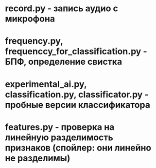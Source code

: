 # record.py - запись аудио с микрофона
# frequency.py, frequenccy_for_classification.py - БПФ, определение свистка
# experimental_ai.py, classification.py, classificator.py - пробные версии классификатора
# features.py - проверка на линейную разделимость признаков (спойлер: они линейно не разделимы)
